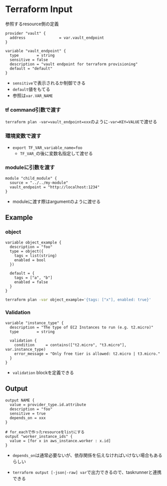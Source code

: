 # Terraform Input

参照するresource側の定義

```hcl
provider "vault" {
  address               = var.vault_endpoint
}

variable "vault_endpoint" {
  type        = string
  sensitive = false
  description = "vault endpoint for terraform provisioning"
  default = "default"
}
```

* `sensitive`で表示されるか制御できる
* `default`値をもてる
* 参照は`var.VAR_NAME`

### tf command引数で渡す

`terraform plan -var=vault_endpoint=xxx`のように`-var=KEY=VALUE`で渡せる

### 環境変数で渡す

* `export TF_VAR_variable_name=foo`
  * `TF_VAR_`の後に変数名指定して渡せる

### moduleに引数を渡す

```hcl
module "child_module" {
  source = "../../my-module"
  vault_endpoint = "http://localhost:1234"
}
```

* moduleに渡す際はargumentのように渡せる

## Example

### object

```hcl
variable object_example {
  description = "foo"
  type = object({
    tags = list(string)
    enabled = bool
  })

  default = {
    tags = ["a", "b"]
    enabled = false
  }
}
```

```sh
terraform plan -var object_example='{tags: ["x"], enabled: true}'
```

### Validation

```hcl
variable "instance_type" {
  description = "The type of EC2 Instances to run (e.g. t2.micro)"
  type        = string

  validation {
    condition     = contains(["t2.micro", "t3.micro"], var.instance_type)
    error_message = "Only free tier is allowed: t2.micro | t3.micro."
  }
}
```

* `validation` blockを定義できる

## Output

```hcl
output NAME {
  value = provider_type.id.attribute
  description = "foo"
  sensitive = true
  depends_on = xxx
}

# for_eachで作ったresourceをlistにする
output "worker_instance_ids" {
  value = [for x in aws_instance.worker : x.id]
}
```

* `depends_on`は通常必要ないが、依存関係を伝えなければいけない場合もあるらしい

* `terraform output [-json|-raw] var`で出力できるので、taskrunnerと連携できる
